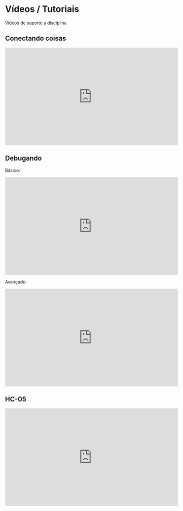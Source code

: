 # Vídeos / Tutoriais

Vídeos de suporte a disciplina


## Conectando coisas

<iframe width="560" height="315" src="https://www.youtube.com/embed/S8EZiBuvH7o" frameborder="0" allow="accelerometer; autoplay; clipboard-write; encrypted-media; gyroscope; picture-in-picture" allowfullscreen></iframe>


## Debugando

Básico:

<iframe width="560" height="315" src="https://www.youtube.com/embed/dMm4CmQkqPI" frameborder="0" allow="accelerometer; autoplay; clipboard-write; encrypted-media; gyroscope; picture-in-picture" allowfullscreen></iframe>

Avançado:

<iframe width="560" height="315" src="https://www.youtube.com/embed/yvHXwSoXeiE" frameborder="0" allow="accelerometer; autoplay; clipboard-write; encrypted-media; gyroscope; picture-in-picture" allowfullscreen></iframe>

## HC-05

<iframe width="560" height="315" src="https://www.youtube.com/embed/6pVfTrPW-gQ" title="YouTube video player" frameborder="0" allow="accelerometer; autoplay; clipboard-write; encrypted-media; gyroscope; picture-in-picture" allowfullscreen></iframe>
